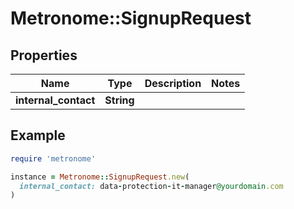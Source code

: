 # Metronome::SignupRequest

## Properties

| Name | Type | Description | Notes |
| ---- | ---- | ----------- | ----- |
| **internal_contact** | **String** |  |  |

## Example

```ruby
require 'metronome'

instance = Metronome::SignupRequest.new(
  internal_contact: data-protection-it-manager@yourdomain.com
)
```

